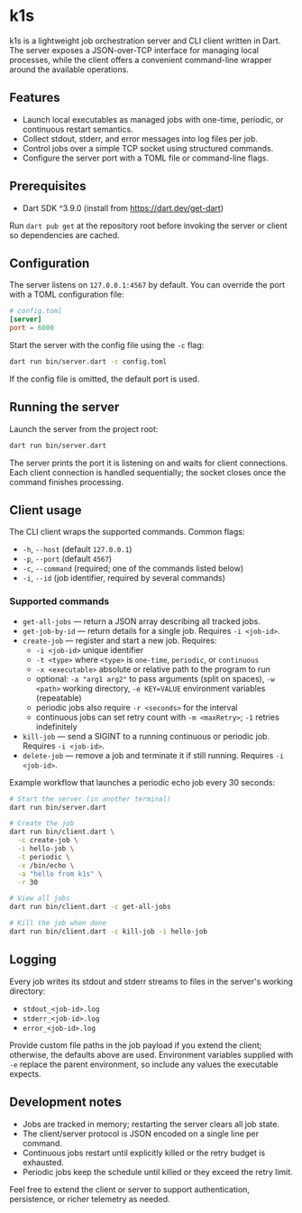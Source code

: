 # k1s

k1s is a lightweight job orchestration server and CLI client written in Dart. The server exposes a JSON-over-TCP interface for managing local processes, while the client offers a convenient command-line wrapper around the available operations.

## Features
- Launch local executables as managed jobs with one-time, periodic, or continuous restart semantics.
- Collect stdout, stderr, and error messages into log files per job.
- Control jobs over a simple TCP socket using structured commands.
- Configure the server port with a TOML file or command-line flags.

## Prerequisites
- Dart SDK ^3.9.0 (install from https://dart.dev/get-dart)

Run `dart pub get` at the repository root before invoking the server or client so dependencies are cached.

## Configuration
The server listens on `127.0.0.1:4567` by default. You can override the port with a TOML configuration file:

```toml
# config.toml
[server]
port = 6000
```

Start the server with the config file using the `-c` flag:

```sh
dart run bin/server.dart -c config.toml
```

If the config file is omitted, the default port is used.

## Running the server
Launch the server from the project root:

```sh
dart run bin/server.dart
```

The server prints the port it is listening on and waits for client connections. Each client connection is handled sequentially; the socket closes once the command finishes processing.

## Client usage
The CLI client wraps the supported commands. Common flags:

- `-h`, `--host` (default `127.0.0.1`)
- `-p`, `--port` (default `4567`)
- `-c`, `--command` (required; one of the commands listed below)
- `-i`, `--id` (job identifier, required by several commands)

### Supported commands
- `get-all-jobs` — return a JSON array describing all tracked jobs.
- `get-job-by-id` — return details for a single job. Requires `-i <job-id>`.
- `create-job` — register and start a new job. Requires:
  - `-i <job-id>` unique identifier
  - `-t <type>` where `<type>` is `one-time`, `periodic`, or `continuous`
  - `-x <executable>` absolute or relative path to the program to run
  - optional: `-a "arg1 arg2"` to pass arguments (split on spaces), `-w <path>` working directory, `-e KEY=VALUE` environment variables (repeatable)
  - periodic jobs also require `-r <seconds>` for the interval
  - continuous jobs can set retry count with `-m <maxRetry>`; `-1` retries indefinitely
- `kill-job` — send a SIGINT to a running continuous or periodic job. Requires `-i <job-id>`.
- `delete-job` — remove a job and terminate it if still running. Requires `-i <job-id>`.

Example workflow that launches a periodic echo job every 30 seconds:

```sh
# Start the server (in another terminal)
dart run bin/server.dart

# Create the job
dart run bin/client.dart \
  -c create-job \
  -i hello-job \
  -t periodic \
  -x /bin/echo \
  -a "hello from k1s" \
  -r 30

# View all jobs
dart run bin/client.dart -c get-all-jobs

# Kill the job when done
dart run bin/client.dart -c kill-job -i hello-job
```

## Logging
Every job writes its stdout and stderr streams to files in the server's working directory:

- `stdout_<job-id>.log`
- `stderr_<job-id>.log`
- `error_<job-id>.log`

Provide custom file paths in the job payload if you extend the client; otherwise, the defaults above are used. Environment variables supplied with `-e` replace the parent environment, so include any values the executable expects.

## Development notes
- Jobs are tracked in memory; restarting the server clears all job state.
- The client/server protocol is JSON encoded on a single line per command.
- Continuous jobs restart until explicitly killed or the retry budget is exhausted.
- Periodic jobs keep the schedule until killed or they exceed the retry limit.

Feel free to extend the client or server to support authentication, persistence, or richer telemetry as needed.
